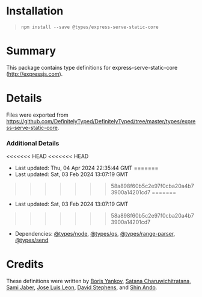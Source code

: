 # Installation
> `npm install --save @types/express-serve-static-core`

# Summary
This package contains type definitions for express-serve-static-core (http://expressjs.com).

# Details
Files were exported from https://github.com/DefinitelyTyped/DefinitelyTyped/tree/master/types/express-serve-static-core.

### Additional Details
<<<<<<< HEAD
<<<<<<< HEAD
 * Last updated: Thu, 04 Apr 2024 22:35:44 GMT
=======
 * Last updated: Sat, 03 Feb 2024 13:07:19 GMT
>>>>>>> 58a898f60b5c2e97f0cba20a4b73900a14201cd7
=======
 * Last updated: Sat, 03 Feb 2024 13:07:19 GMT
>>>>>>> 58a898f60b5c2e97f0cba20a4b73900a14201cd7
 * Dependencies: [@types/node](https://npmjs.com/package/@types/node), [@types/qs](https://npmjs.com/package/@types/qs), [@types/range-parser](https://npmjs.com/package/@types/range-parser), [@types/send](https://npmjs.com/package/@types/send)

# Credits
These definitions were written by [Boris Yankov](https://github.com/borisyankov), [Satana Charuwichitratana](https://github.com/micksatana), [Sami Jaber](https://github.com/samijaber), [Jose Luis Leon](https://github.com/JoseLion), [David Stephens](https://github.com/dwrss), and [Shin Ando](https://github.com/andoshin11).
